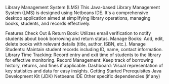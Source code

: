 Library Management System (LMS)
This Java-based Library Management System (LMS) is designed using Netbeans IDE. It's a comprehensive desktop application aimed at simplifying library operations, managing books, students, and records effectively.

Features
Check Out & Return Book:
Utilizes email verification to notify students about book borrowing and return status.
Manage Books:
Add, edit, delete books with relevant details (title, author, ISBN, etc.).
Manage Students:
Maintain student records including ID, name, contact information.
Library Time Tracking:
Record entry and exit time of students to the library for effective monitoring.
Record Management:
Keep track of borrowing history, returns, and fines if applicable.
Dashboard:
Visual representation of key statistics and data for easy insights.
Getting Started
Prerequisites
Java Development Kit (JDK)
Netbeans IDE
Other specific dependencies (if any)
